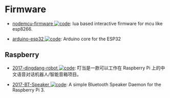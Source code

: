 # Firmware

- [nodemcu-firmware ![code](https://ng-tech.icu/assets/code.svg)](https://github.com/nodemcu/nodemcu-firmware): lua based interactive firmware for mcu like esp8266.

- [arduino-esp32 ![code](https://ng-tech.icu/assets/code.svg)](https://github.com/espressif/arduino-esp32): Arduino core for the ESP32

## Raspberry

- [2017-dingdang-robot ![code](https://ng-tech.icu/assets/code.svg)](https://github.com/dingdang-robot/dingdang-robot): 叮当是一款可以工作在 Raspberry Pi 上的中文语音对话机器人/智能音箱项目。

- [2017-BT-Speaker ![code](https://ng-tech.icu/assets/code.svg)](https://github.com/lukasjapan/bt-speaker): A simple Bluetooth Speaker Daemon for the Raspberry Pi 3.
